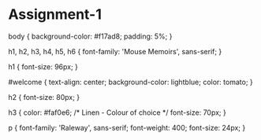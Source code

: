 # Assignment-1

body {
  background-color: #f17ad8;
  padding: 5%;
}

h1, h2, h3, h4, h5, h6 {
  font-family: 'Mouse Memoirs', sans-serif;
}

h1 {
    font-size: 96px;
}

#welcome {
  text-align: center;
  background-color: lightblue;
  color: tomato;
}

h2 {
  font-size: 80px;
}

h3 {
  color: #faf0e6; /* Linen - Colour of choice */
  font-size: 70px;
}

p {
  font-family: 'Raleway', sans-serif;
  font-weight: 400;
  font-size: 24px;
}
